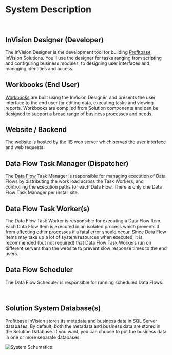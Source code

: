 

# System Description

<br/>

## InVision Designer (Developer)

The InVision Designer is the development tool for building [Profitbase](https://www.profitbase.no/) InVision Solutions. You’ll use the designer for tasks ranging from scripting and configuring business modules, to designing user interfaces and managing identities and access.
<br/> 

## Workbooks (End User)

[Workbooks](../../workbooks.md) are built using the InVision Designer, and presents the user interface to the end user for editing data, executing tasks and viewing reports. Workbooks are compiled from Solution components and can be designed to support a broad range of business processes and needs.
<br/>

## Website / Backend

The website is hosted by the IIS web server which serves the user interface and web requests.
<br/>

## Data Flow Task Manager (Dispatcher)

The [Data Flow](../../dataflows/index.md) Task Manager is responsible for managing execution of Data Flows by distributing the work load across the Task Workers, and controlling the execution paths for each Data Flow. There is only one Data Flow Task Manager per install site.
<br/>

## Data Flow Task Worker(s)

The Data Flow Task Worker is responsible for executing a Data Flow Item. Each Data Flow Item is executed in an isolated process which prevents it from affecting other processes if a fatal error should occur. Since Data Flow Items may take up a lot of system resources when executed, it is recommended (but not required) that Data Flow Task Workers run on different servers than the website to prevent slow response times to the end users.
<br/>

## Data Flow Scheduler
The Data Flow Scheduler is responsible for running scheduled Data Flows.

<br/>

## Solution System Database(s)

Profitbase InVision stores its metadata and business data in SQL Server databases. By default, both the metadata and business data are stored in the Solution Database. If you want, you can choose to put the business data in one or more separate databases. 
<br/>

![System Schematics](https://profitbasedocs.blob.core.windows.net/images/systemschematics.jpg "System Schematics")

